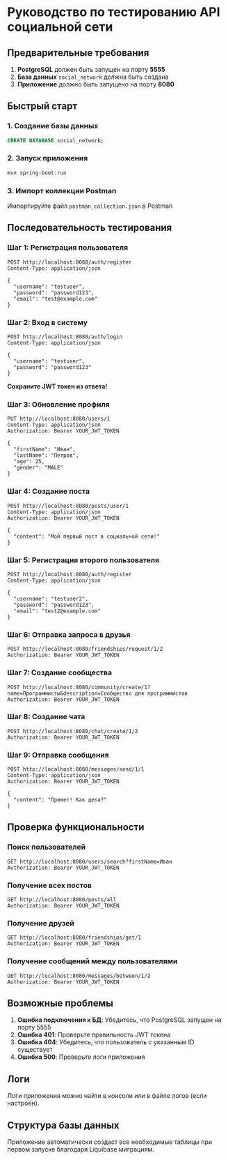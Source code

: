 # Руководство по тестированию API социальной сети

## Предварительные требования

1. **PostgreSQL** должен быть запущен на порту **5555**
2. **База данных** `social_network` должна быть создана
3. **Приложение** должно быть запущено на порту **8080**

## Быстрый старт

### 1. Создание базы данных
```sql
CREATE DATABASE social_network;
```

### 2. Запуск приложения
```bash
mvn spring-boot:run
```

### 3. Импорт коллекции Postman
Импортируйте файл `postman_collection.json` в Postman

## Последовательность тестирования

### Шаг 1: Регистрация пользователя
```http
POST http://localhost:8080/auth/register
Content-Type: application/json

{
  "username": "testuser",
  "password": "password123",
  "email": "test@example.com"
}
```

### Шаг 2: Вход в систему
```http
POST http://localhost:8080/auth/login
Content-Type: application/json

{
  "username": "testuser",
  "password": "password123"
}
```

**Сохраните JWT токен из ответа!**

### Шаг 3: Обновление профиля
```http
PUT http://localhost:8080/users/1
Content-Type: application/json
Authorization: Bearer YOUR_JWT_TOKEN

{
  "firstName": "Иван",
  "lastName": "Петров",
  "age": 25,
  "gender": "MALE"
}
```

### Шаг 4: Создание поста
```http
POST http://localhost:8080/posts/user/1
Content-Type: application/json
Authorization: Bearer YOUR_JWT_TOKEN

{
  "content": "Мой первый пост в социальной сети!"
}
```

### Шаг 5: Регистрация второго пользователя
```http
POST http://localhost:8080/auth/register
Content-Type: application/json

{
  "username": "testuser2",
  "password": "password123",
  "email": "test2@example.com"
}
```

### Шаг 6: Отправка запроса в друзья
```http
POST http://localhost:8080/friendships/request/1/2
Authorization: Bearer YOUR_JWT_TOKEN
```

### Шаг 7: Создание сообщества
```http
POST http://localhost:8080/community/create/1?name=Программисты&description=Сообщество для программистов
Authorization: Bearer YOUR_JWT_TOKEN
```

### Шаг 8: Создание чата
```http
POST http://localhost:8080/chat/create/1/2
Authorization: Bearer YOUR_JWT_TOKEN
```

### Шаг 9: Отправка сообщения
```http
POST http://localhost:8080/messages/send/1/1
Content-Type: application/json
Authorization: Bearer YOUR_JWT_TOKEN

{
  "content": "Привет! Как дела?"
}
```

## Проверка функциональности

### Поиск пользователей
```http
GET http://localhost:8080/users/search?firstName=Иван
Authorization: Bearer YOUR_JWT_TOKEN
```

### Получение всех постов
```http
GET http://localhost:8080/posts/all
Authorization: Bearer YOUR_JWT_TOKEN
```

### Получение друзей
```http
GET http://localhost:8080/friendships/get/1
Authorization: Bearer YOUR_JWT_TOKEN
```

### Получение сообщений между пользователями
```http
GET http://localhost:8080/messages/between/1/2
Authorization: Bearer YOUR_JWT_TOKEN
```

## Возможные проблемы

1. **Ошибка подключения к БД**: Убедитесь, что PostgreSQL запущен на порту 5555
2. **Ошибка 401**: Проверьте правильность JWT токена
3. **Ошибка 404**: Убедитесь, что пользователь с указанным ID существует
4. **Ошибка 500**: Проверьте логи приложения

## Логи

Логи приложения можно найти в консоли или в файле логов (если настроен).

## Структура базы данных

Приложение автоматически создаст все необходимые таблицы при первом запуске благодаря Liquibase миграциям.
